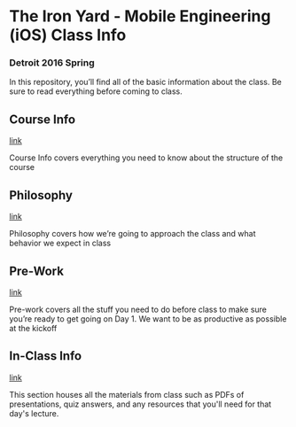# The Iron Yard - Mobile Engineering (iOS) Class Info
### Detroit 2016 Spring

In this repository, you’ll find all of the basic information about the class. Be sure to read everything before coming to class.

## Course Info 
[link](https://github.com/TIY-DET-ME-2016-Spring/ClassInfo/blob/master/courseinfo.md)

Course Info covers everything you need to know about the structure of the course

## Philosophy 
[link](https://github.com/TIY-DET-ME-2016-Spring/ClassInfo/blob/master/philosophy.md)

Philosophy covers how we’re going to approach the class and what behavior we expect in class

## Pre-Work 
[link](https://github.com/TIY-DET-ME-2016-Spring/ClassInfo/blob/master/prework.md)

Pre-work covers all the stuff you need to do before class to make sure you’re ready to get going on Day 1. We want to be as productive as possible at the kickoff

## In-Class Info 
[link](https://github.com/TIY-DET-ME-2016-Spring/InClassMaterials)

This section houses all the materials from class such as PDFs of presentations, quiz answers, and any resources that you'll need for that day's lecture.